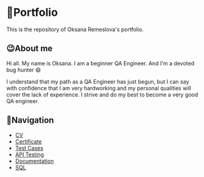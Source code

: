 # :round_pushpin:Portfolio 
This is the repository of Oksana Remeslova's portfolio.

## :wink:About me
Hi all. My name is Oksana. I am a beginner QA Engineer. And I'm a devoted bug hunter :smile:

I understand that my path as a QA Engineer has just begun, but I can say with confidence that I am very hardworking and my personal qualities will cover the lack of experience. I strive and do my best to become a very good QA engineer.

## :compass:Navigation
- [CV](https://github.com/RemeslovaOksana/Portfolio/tree/main/cv)
- [Certificate](https://github.com/RemeslovaOksana/Portfolio/tree/main/certificate)
- [Test Cases](https://github.com/RemeslovaOksana/Portfolio/tree/main/test-cases)
- [API Testing](https://github.com/RemeslovaOksana/Portfolio/tree/main/api-testing)
- [Documentation](https://github.com/RemeslovaOksana/Portfolio/tree/main/documentation)
- [SQL](https://github.com/RemeslovaOksana/Portfolio/tree/main/sql)
